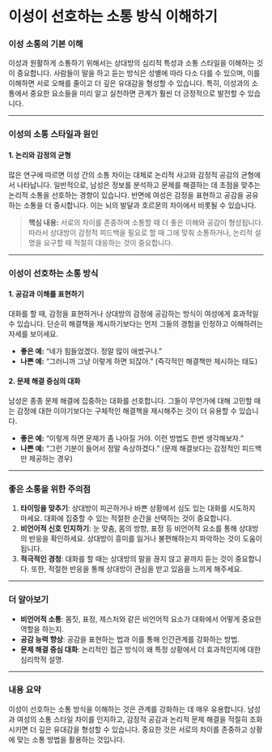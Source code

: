 # 이성이 선호하는 소통 방식 이해하기

### 이성 소통의 기본 이해

이성과 원활하게 소통하기 위해서는 상대방의 심리적 특성과 소통 스타일을 이해하는 것이 중요합니다. 사람들이 말을 하고 듣는 방식은 성별에 따라 다소 다를 수 있으며, 이를 이해하면 서로 오해를 줄이고 더 깊은 유대감을 형성할 수 있습니다. 특히, 이성과의 소통에서 중요한 요소들을 미리 알고 실천하면 관계가 훨씬 더 긍정적으로 발전할 수 있습니다.

---

### 이성의 소통 스타일과 원인

#### 1. 논리와 감정의 균형
많은 연구에 따르면 이성 간의 소통 차이는 대체로 논리적 사고와 감정적 공감의 균형에서 나타납니다. 일반적으로, 남성은 정보를 분석하고 문제를 해결하는 데 초점을 맞추는 논리적 소통을 선호하는 경향이 있습니다. 반면에 여성은 감정을 표현하고 공감을 공유하는 소통을 더 중시합니다. 이는 뇌의 발달과 호르몬의 차이에서 비롯될 수 있습니다.

> **핵심 내용:** 서로의 차이를 존중하며 소통할 때 더 좋은 이해와 공감이 형성됩니다. 따라서 상대방이 감정적 피드백을 필요로 할 때 그에 맞춰 소통하거나, 논리적 설명을 요구할 때 적절히 대응하는 것이 중요합니다.

---

### 이성이 선호하는 소통 방식

#### 1. 공감과 이해를 표현하기
대화를 할 때, 감정을 표현하거나 상대방의 감정에 공감하는 방식이 여성에게 효과적일 수 있습니다. 단순히 해결책을 제시하기보다는 먼저 그들의 경험을 인정하고 이해하려는 자세를 보이세요.

- **좋은 예:** “네가 힘들었겠다. 정말 많이 애썼구나.”
- **나쁜 예:** “그러니까 그냥 이렇게 하면 되잖아.” (즉각적인 해결책만 제시하는 태도)

#### 2. 문제 해결 중심의 대화
남성은 종종 문제 해결에 집중하는 대화를 선호합니다. 그들이 무언가에 대해 고민할 때는 감정에 대한 이야기보다는 구체적인 해결책을 제시해주는 것이 더 유용할 수 있습니다.

- **좋은 예:** “이렇게 하면 문제가 좀 나아질 거야. 이런 방법도 한번 생각해보자.”
- **나쁜 예:** “그런 기분이 들어서 정말 속상하겠다.” (문제 해결보다는 감정적인 피드백만 제공하는 경우)

---

### 좋은 소통을 위한 주의점

1. **타이밍을 맞추기**: 상대방이 피곤하거나 바쁜 상황에서 심도 있는 대화를 시도하지 마세요. 대화에 집중할 수 있는 적절한 순간을 선택하는 것이 중요합니다.
2. **비언어적 신호 인지하기**: 눈 맞춤, 몸의 방향, 표정 등 비언어적 요소를 통해 상대방의 반응을 확인하세요. 상대방이 흥미를 잃거나 불편해하는지 파악하는 것이 도움이 됩니다.
3. **적극적인 경청**: 대화를 할 때는 상대방의 말을 끊지 않고 끝까지 듣는 것이 중요합니다. 또한, 적절한 반응을 통해 상대방이 관심을 받고 있음을 느끼게 해주세요.

---

### 더 알아보기

- **비언어적 소통**: 몸짓, 표정, 제스처와 같은 비언어적 요소가 대화에서 어떻게 중요한 역할을 하는지.
- **공감 능력 향상**: 공감을 표현하는 법과 이를 통해 인간관계를 강화하는 방법.
- **문제 해결 중심 대화**: 논리적인 접근 방식이 왜 특정 상황에서 더 효과적인지에 대한 심리학적 설명.

---

### 내용 요약

이성이 선호하는 소통 방식을 이해하는 것은 관계를 강화하는 데 매우 유용합니다. 남성과 여성의 소통 스타일 차이를 인지하고, 감정적 공감과 논리적 문제 해결을 적절히 조화시키면 더 깊은 유대감을 형성할 수 있습니다. 중요한 것은 서로의 차이를 존중하고 상황에 맞는 소통 방법을 활용하는 것입니다.